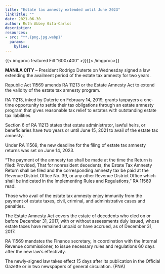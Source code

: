 ```yaml
---
title: "Estate tax amnesty extended until June 2023"
linkTitle: ""
date: 2021-06-30
author: Ruth Abbey Gita-Carlos
description:
resources:
- src: "**.{png,jpg,webp}"
  params:
    byline: 
---
```

{{< imgproc featured Fill "600x400" >}}{{< /imgproc>}}

**MANILA CITY** –  President Rodrigo Duterte on Wednesday signed a law extending the availment period of the estate tax amnesty for two years.

Republic Act 11569 amends RA 11213 or the Estate Amnesty Act to extend the validity of the estate tax amnesty program.

RA 11213, inked by Duterte on February 14, 2019, grants taxpayers a one-time opportunity to settle their tax obligations through an estate amnesty program that gives reasonable tax relief to estates with outstanding estate tax liabilities.

Section 6 of RA 11213 states that estate administrator, lawful heirs, or beneficiaries have two years or until June 15, 2021 to avail of the estate tax amnesty.

Under RA 11569, the new deadline for the filing of estate tax amnesty returns was set on June 14, 2023.

“The payment of the amnesty tax shall be made at the time the Return is filed: Provided, That for nonresident decedents, the Estate Tax Amnesty Return shall be filed and the corresponding amnesty tax be paid at the Revenue District Office No. 39, or any other Revenue District Office which shall be indicated in the Implementing Rules and Regulations,” RA 11569 read.

Those who avail of the estate tax amnesty enjoy immunity from the payment of estate taxes, civil, criminal, and administrative cases and penalties.

The Estate Amnesty Act covers the estate of decedents who died on or before December 31, 2017, with or without assessments duly issued, whose estate taxes have remained unpaid or have accrued, as of December 31, 2017.

RA 11569 mandates the Finance secretary, in coordination with the Internal Revenue commissioner, to issue necessary rules and regulations 60 days after the new law’s effectivity.

The newly-signed law takes effect 15 days after its publication in the Official Gazette or in two newspapers of general circulation. (PNA)